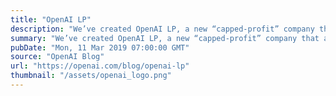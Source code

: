 ```yaml
---
title: "OpenAI LP"
description: "We’ve created OpenAI LP, a new “capped-profit” company that allows us to rapidly increase our investments in compute and talent while including checks and balances to actualize our mission."
summary: "We’ve created OpenAI LP, a new “capped-profit” company that allows us to rapidly increase our investments in compute and talent while including checks and balances to actualize our mission."
pubDate: "Mon, 11 Mar 2019 07:00:00 GMT"
source: "OpenAI Blog"
url: "https://openai.com/blog/openai-lp"
thumbnail: "/assets/openai_logo.png"
---
```



